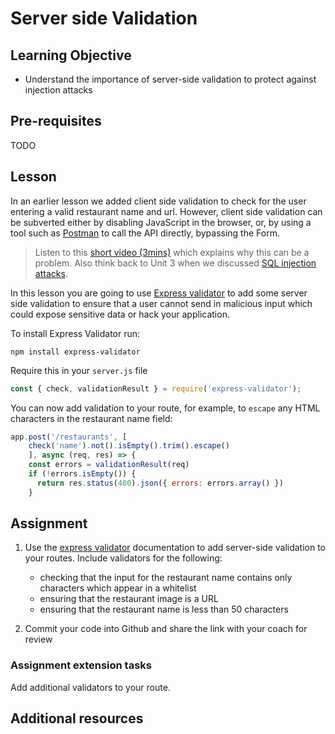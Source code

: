 # Server side Validation

## Learning Objective
* Understand the importance of server-side validation to protect against injection attacks

## Pre-requisites
TODO

## Lesson
In an earlier lesson we added client side validation to check for the user entering a valid restaurant name and url. However, client side validation can be subverted either by disabling JavaScript in the browser, or, by using a tool such as [Postman](https://www.postman.com/) to call the API directly, bypassing the Form.

> Listen to this [short video (3mins)](https://www.youtube.com/watch?v=vVJ2ukke34s) which explains why this can be a problem. Also think back to Unit 3 when we discussed [SQL injection attacks](https://portswigger.net/web-security/sql-injection). 

In this lesson you are going to use [Express validator](https://express-validator.github.io/docs/) to add some server side validation to ensure that a user cannot send in malicious input which could expose sensitive data or hack your application. 

To install Express Validator run:

`npm install express-validator`

Require this in your `server.js` file
```js
const { check, validationResult } = require('express-validator');
```

You can now add validation to your route, for example, to `escape` any HTML characters in the restaurant name field:

```js
app.post('/restaurants', [
    check('name').not().isEmpty().trim().escape()
    ], async (req, res) => {
    const errors = validationResult(req)
    if (!errors.isEmpty()) {
      return res.status(400).json({ errors: errors.array() })
    }
```

## Assignment
1. Use the [express validator](https://github.com/validatorjs/validator.js#validators) documentation to add server-side validation to your routes. Include validators for the following:
   * checking that the input for the restaurant name contains only characters which appear in a whitelist
   * ensuring that the restaurant image is a URL
   * ensuring that the restaurant name is less than 50 characters

1. Commit your code into Github and share the link with your coach for review

### Assignment extension tasks
Add additional validators to your route.

## Additional resources
